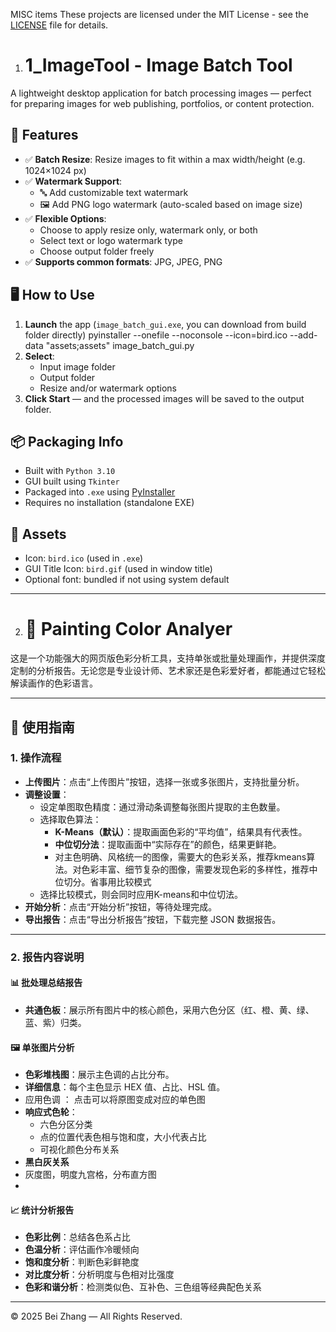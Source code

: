 MISC items
These projects are licensed under the MIT License - see the [LICENSE](./LICENSE) file for details.

1. # 1_ImageTool - Image Batch Tool 

A lightweight desktop application for batch processing images — perfect for preparing images for web publishing, portfolios, or content protection.

## 🌟 Features

- ✅ **Batch Resize**: Resize images to fit within a max width/height (e.g. 1024×1024 px)
- ✅ **Watermark Support**:
  - 🔤 Add customizable text watermark
  - 🖼️ Add PNG logo watermark (auto-scaled based on image size)
- ✅ **Flexible Options**:
  - Choose to apply resize only, watermark only, or both
  - Select text or logo watermark type
  - Choose output folder freely
- ✅ **Supports common formats**: JPG, JPEG, PNG

## 🖥️ How to Use

1. **Launch** the app (`image_batch_gui.exe`, you can download from build folder directly)
  pyinstaller --onefile --noconsole --icon=bird.ico --add-data "assets;assets" image_batch_gui.py
2. **Select**:
   - Input image folder
   - Output folder
   - Resize and/or watermark options
3. **Click Start** — and the processed images will be saved to the output folder.

## 📦 Packaging Info

- Built with `Python 3.10`
- GUI built using `Tkinter`
- Packaged into `.exe` using [PyInstaller](https://pyinstaller.org)
- Requires no installation (standalone EXE)

## 📁 Assets

- Icon: `bird.ico` (used in `.exe`)
- GUI Title Icon: `bird.gif` (used in window title)
- Optional font: bundled if not using system default

---
2. # 🎨 Painting Color Analyer
这是一个功能强大的网页版色彩分析工具，支持单张或批量处理画作，并提供深度定制的分析报告。无论您是专业设计师、艺术家还是色彩爱好者，都能通过它轻松解读画作的色彩语言。

---

## 📁 使用指南

### 1. 操作流程
- **上传图片**：点击“上传图片”按钮，选择一张或多张图片，支持批量分析。
- **调整设置**：
  - 设定单图取色精度：通过滑动条调整每张图片提取的主色数量。
  - 选择取色算法：
    - **K-Means（默认）**：提取画面色彩的“平均值”，结果具有代表性。
    - **中位切分法**：提取画面中“实际存在”的颜色，结果更鲜艳。
    - 对主色明确、风格统一的图像，需要大的色彩关系，推荐kmeans算法。对色彩丰富、细节复杂的图像，需要发现色彩的多样性，推荐中位切分。省事用比较模式
  - 选择比较模式，则会同时应用K-means和中位切法。
- **开始分析**：点击“开始分析”按钮，等待处理完成。
- **导出报告**：点击“导出分析报告”按钮，下载完整 JSON 数据报告。

---

### 2. 报告内容说明

#### 📊 批处理总结报告
- **共通色板**：展示所有图片中的核心颜色，采用六色分区（红、橙、黄、绿、蓝、紫）归类。

#### 🖼 单张图片分析
- **色彩堆栈图**：展示主色调的占比分布。
- **详细信息**：每个主色显示 HEX 值、占比、HSL 值。
- 应用色调 ： 点击可以将原图变成对应的单色图
- **响应式色轮**：
  - 六色分区分类
  - 点的位置代表色相与饱和度，大小代表占比
  - 可视化颜色分布关系
 - **黑白灰关系**
 - 灰度图，明度九宫格，分布直方图
 - 
#### 📈 统计分析报告
- **色彩比例**：总结各色系占比
- **色温分析**：评估画作冷暖倾向
- **饱和度分析**：判断色彩鲜艳度
- **对比度分析**：分析明度与色相对比强度
- **色彩和谐分析**：检测类似色、互补色、三色组等经典配色关系
  
---

© 2025 Bei Zhang — All Rights Reserved.

